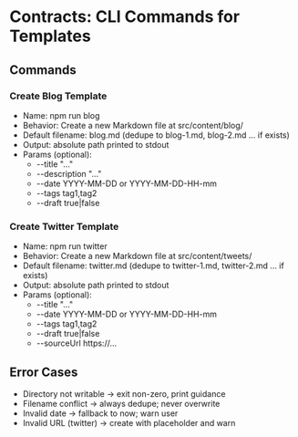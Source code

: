 # Contracts: CLI Commands for Templates

## Commands

### Create Blog Template
- Name: npm run blog
- Behavior: Create a new Markdown file at src/content/blog/
- Default filename: blog.md (dedupe to blog-1.md, blog-2.md … if exists)
- Output: absolute path printed to stdout
- Params (optional):
  - --title "..."
  - --description "..."
  - --date YYYY-MM-DD or YYYY-MM-DD-HH-mm
  - --tags tag1,tag2
  - --draft true|false

### Create Twitter Template
- Name: npm run twitter
- Behavior: Create a new Markdown file at src/content/tweets/
- Default filename: twitter.md (dedupe to twitter-1.md, twitter-2.md … if exists)
- Output: absolute path printed to stdout
- Params (optional):
  - --title "..."
  - --date YYYY-MM-DD or YYYY-MM-DD-HH-mm
  - --tags tag1,tag2
  - --draft true|false
  - --sourceUrl https://...

## Error Cases
- Directory not writable → exit non-zero, print guidance
- Filename conflict → always dedupe; never overwrite
- Invalid date → fallback to now; warn user
- Invalid URL (twitter) → create with placeholder and warn
